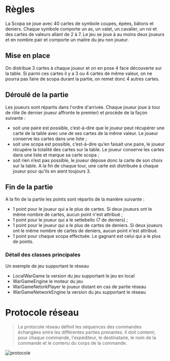 # Règles

La Scopa se joue avec 40 cartes de symbole coupes, épées, bâtons et deniers. Chaque symbole comporte un as, un valet, un cavalier, un roi et des cartes de valeurs allant de 2 à 7. Le jeu se joue à au moins deux joueurs et en nombre pair et comporte un maitre du jeu non joueur.

## Mise en place

On distribue 3 cartes à chaque joueur et on en pose 4 face découverte sur la table. Si parmi ces cartes il y a 3 ou 4 cartes de même valeur, on ne pourra pas faire de scopa durant la partie, on remet donc 4 autres cartes.

## Déroulé de la partie

Les joueurs sont répartis dans l'ordre d'arrivée. Chaque joueur joue à tour de rôle (le dernier joueur affronte le premier) et procède de la façon suivante : 
-	soit une paire est possible, c’est-à-dire que le joueur peut récupérer une carte de la table avec une de ses cartes de la même valeur. Le joueur conserve les cartes dans une liste ;
-	soit une scopa est possible, c’est-à-dire qu’en faisait une paire, le joueur récupère la totalité des cartes sur la table. Le joueur conserve les cartes dans une liste et marque sa carte scopa ; 
-	soit rien n’est pas possible, le joueur dépose donc la carte de son choix sur la table.
A la fin de chaque tour, une carte est distribuée à chaque joueur pour qu’ils en aient toujours 3.


## Fin de la partie

A la fin de la partie les points sont répartis de la manière suivante :
-	1 point pour le joueur qui a le plus de cartes. Si deux joueurs ont le même nombre de cartes, aucun point n'est attribué ;
-	1 point pour le joueur qui a le settebello (7 de deniers) ;
-	1 point pour le joueur qui a le plus de cartes de deniers. Si deux joueurs ont le même nombre de cartes de deniers, aucun point n'est attribué.
-	1 point pour chaque scopa effectuée.
Le gagnant est celui qui a le plus de points.


### Détail des classes principales

Un exemple de jeu supportant le réseau

* LocalWarGame la version du jeu supportant le jeu en local
* WarGameEngine le moteur du jeu
* WarGameNetorkPlayer le joueur distant en cas de partie réseau
* WarGameNetworkEngine la version du jeu supportant le réseau


# Protocole réseau

> Le protocole réseau définit les séquences des commandes échangées entre les différentes parties prenantes. Il doit contenir, pour chaque commande, l'expéditeur, le destinataire, le nom de la commande et le contenu du corps de la commande.

![protocole](doc/protocle.png)


